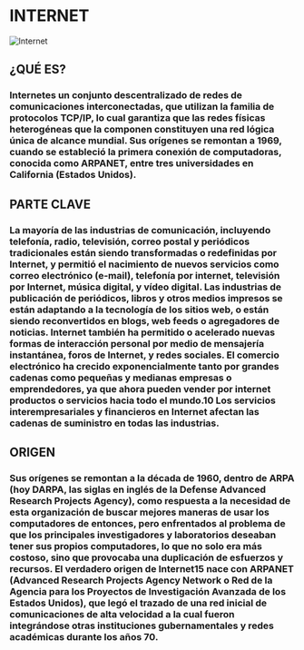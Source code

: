 # INTERNET
![Internet](https://aprendelibvrefiles.blob.core.windows.net/aprendelibvre-container/course/creacion_de_sitios_web/image/servinternet_xl.png)
## ¿QUÉ ES?
### Internet​ es un conjunto descentralizado de redes de comunicaciones interconectadas, que utilizan la familia de protocolos TCP/IP, lo cual garantiza que las redes físicas heterogéneas que la componen constituyen una red lógica única de alcance mundial. Sus orígenes se remontan a 1969, cuando se estableció la primera conexión de computadoras, conocida como ARPANET, entre tres universidades en California (Estados Unidos).
## PARTE CLAVE
### La mayoría de las industrias de comunicación, incluyendo telefonía, radio, televisión, correo postal y periódicos tradicionales están siendo transformadas o redefinidas por Internet, y permitió el nacimiento de nuevos servicios como correo electrónico (e-mail), telefonía por internet, televisión por Internet, música digital, y vídeo digital. Las industrias de publicación de periódicos, libros y otros medios impresos se están adaptando a la tecnología de los sitios web, o están siendo reconvertidos en blogs, web feeds o agregadores de noticias. Internet también ha permitido o acelerado nuevas formas de interacción personal por medio de mensajería instantánea, foros de Internet, y redes sociales. El comercio electrónico ha crecido exponencialmente tanto por grandes cadenas como pequeñas y medianas empresas o emprendedores, ya que ahora pueden vender por internet productos o servicios hacia todo el mundo.10​ Los servicios interempresariales y financieros en Internet afectan las cadenas de suministro en todas las industrias.
## ORIGEN
### Sus orígenes se remontan a la década de 1960, dentro de ARPA (hoy DARPA, las siglas en inglés de la Defense Advanced Research Projects Agency), como respuesta a la necesidad de esta organización de buscar mejores maneras de usar los computadores de entonces, pero enfrentados al problema de que los principales investigadores y laboratorios deseaban tener sus propios computadores, lo que no solo era más costoso, sino que provocaba una duplicación de esfuerzos y recursos. El verdadero origen de Internet15​ nace con ARPANET (Advanced Research Projects Agency Network o Red de la Agencia para los Proyectos de Investigación Avanzada de los Estados Unidos), que legó el trazado de una red inicial de comunicaciones de alta velocidad a la cual fueron integrándose otras instituciones gubernamentales y redes académicas durante los años 70.
